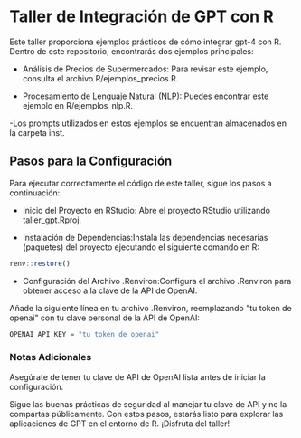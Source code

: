 # Taller de Integración de GPT con R

Este taller proporciona ejemplos prácticos de cómo integrar gpt-4 con R. Dentro de este repositorio, encontrarás dos ejemplos principales:

- Análisis de Precios de Supermercados: Para revisar este ejemplo, consulta el archivo R/ejemplos_precios.R.

- Procesamiento de Lenguaje Natural (NLP): Puedes encontrar este ejemplo en R/ejemplos_nlp.R.

-Los prompts utilizados en estos ejemplos se encuentran almacenados en la carpeta inst.

## Pasos para la Configuración

Para ejecutar correctamente el código de este taller, sigue los pasos a continuación:

+ Inicio del Proyecto en RStudio: Abre el proyecto RStudio utilizando taller_gpt.Rproj.

+ Instalación de Dependencias:Instala las dependencias necesarias (paquetes) del proyecto ejecutando el siguiente comando en R:

```r
renv::restore()
```

+ Configuración del Archivo .Renviron:Configura el archivo .Renviron para obtener acceso a la clave de la API de OpenAI. 

Añade la siguiente línea en tu archivo .Renviron, reemplazando "tu token de openai" con tu clave personal de la API de OpenAI:

```r
OPENAI_API_KEY = "tu token de openai"
```

### Notas Adicionales

Asegúrate de tener tu clave de API de OpenAI lista antes de iniciar la configuración.

Sigue las buenas prácticas de seguridad al manejar tu clave de API y no la compartas públicamente.
Con estos pasos, estarás listo para explorar las aplicaciones de GPT en el entorno de R. ¡Disfruta del taller!
